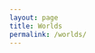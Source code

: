 ```yaml
---
layout: page
title: Worlds
permalink: /worlds/
---
```


<div id="table-container" class="table-dark"></div>



<script src="https://code.jquery.com/jquery-3.6.0.min.js" integrity="sha256-/xUj+3OJU5yExlq6GSYGSHk7tPXikynS7ogEvDej/m4=" crossorigin="anonymous"></script>
<script src="https://cdnjs.cloudflare.com/ajax/libs/twitter-bootstrap/4.2.1/js/bootstrap.bundle.min.js"></script>
<script src="/js/jquery.csv.min.js"></script>
<script src="https://cdn.datatables.net/1.10.19/js/jquery.dataTables.min.js"></script>
<script src="https://cdn.datatables.net/1.10.19/js/dataTables.bootstrap4.min.js"></script>
<script src="/js/csv_to_html_table.js"></script>
<script>
  let worldJson;
  async function getWorlds() {
    let response = await fetch('https://desolate-oasis-19576.herokuapp.com/https://athena.wynntils.com/cache/get/serverList', {
        method: "GET", 
        headers: {
            "Content-Type" : "application/json",
            "User-Agent"   : "UWynn/0.1"
        }
    });
    worldJson = await response.json();
    return worldJson;
    // return response;
  }
  worldJson = getWorlds();
  let csvPrep = "data:text/csv;charset=utf-8,";
  csvPrep += "World,Uptime,Player Count\r\n";
  for (i in worldJson['servers']) {
    let dateDiff = Date.now() - i['firstSeen'];
    csvPrep += String(i);
    csvPrep += ',' + String(dateDiff/3600) + ":" + String(dateDiff/60);
    csvPrep += ',' + String(len(i['players'])) + "\r\n";
  }
  var finalCsv = encodeURI(csvPrep); // change this clownery to just a js array since datatables has native support for js arrays
  // aaaaaa
  CsvToHtmlTable.init({
    csv_path: finalCsv, 
    element: 'table-container', 
    allow_download: false,
    csv_options: {separator: ',', delimiter: '"'},
    datatables_options: {
      "paging": false, 
      "autoWidth": false,
      "order": []
    }
  });
</script>